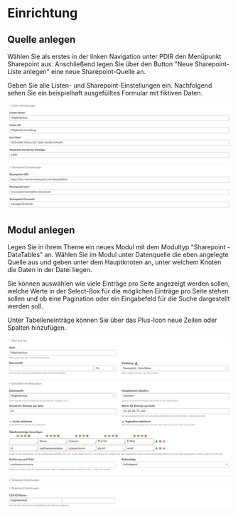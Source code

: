 # Einrichtung

## Quelle anlegen
Wählen Sie als erstes in der linken Navigation unter PDIR den Menüpunkt Sharepoint aus. Anschließend legen Sie über den Button "Neue Sharepoint-Liste anlegen" eine neue Sharepoint-Quelle an.

Geben Sie alle Listen- und Sharepoint-Einstellungen ein. Nachfolgend sehen Sie ein beispielhaft ausgefülltes Formular mit fiktiven Daten.

![](sp-beispiel-quelle.png)

## Modul anlegen

Legen Sie in ihrem Theme ein neues Modul mit dem Modultyp "Sharepoint - DataTables" an. Wählen Sie im Modul unter Datenquelle die eben angelegte Quelle aus und geben unter dem Hauptknoten an, unter welchem Knoten die Daten in der Datei liegen.

Sie können auswählen wie viele Einträge pro Seite angezeigt werden sollen, welche Werte in der Select-Box für die möglichen Einträge pro Seite stehen sollen und ob eine Pagination oder ein Eingabefeld für die Suche dargestellt werden soll.

Unter Tabelleneinträge können Sie über das Plus-Icon neue Zeilen oder Spalten hinzufügen. 

![](sp-beispiel-liste-anlegen.png)